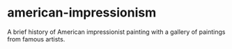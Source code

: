 # american-impressionism
A brief history of American impressionist painting with a gallery of paintings from famous artists.

